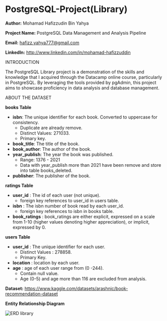 # PostgreSQL-Project(Library)

**Author:** Mohamad Hafizzudin Bin Yahya

**Project Name:** PostgreSQL Data Management and Analysis Pipeline

**Email:** hafizz.yahya777@gmail.com

**LinkedIn:** http://www.linkedin.com/in/mohamad-hafizzuddin

INTRODUCTION

The PostgreSQL Library project is a demonstration of the skills and knowledge that I acquired through the Datacamp online course, particularly in PostgreSQL. By leveraging the tools provided by pgAdmin, this project aims to showcase proficiency in data analysis and database management.

ABOUT THE DATASET

**books Table**
- **isbn**: The unique identifier for each book. Converted to uppercase for consistency.
  - Duplicate are already remove.
  - Distinct Values: 271033.
  - Primary key.
- **book_title**: The title of the book.
- **book_author**: The author of the book.
- **year_publish**: The year the book was published.
  - Range: 1376 - 2021
  - Data with year_publish more than 2021 have been remove and store into table books_deleted.
- **publisher**: The publisher of the book.

**ratings Table**
- **user_id** : The id of each user (not unique).
  - foreign key references to user_id in users table.
- **isbn** : The isbn number of book read by each user_id.
  - foreign key references to isbn in books table.
- **book_ratings** : book_ratings are either explicit, expressed on a scale from 1-10 (higher values denoting higher appreciation), or implicit, expressed by 0.
  

 **users Table**
 - **user_id** : The unique identifier for each user.
   - Distinct Values : 278858.
   - Primary Key.
 - **location** : location by each user.
 - **age** : age of each user range from (0 -244).
   - Contain null value.
   - Age (0-5) and age more than 116 are excluded from analysis.
  
**Dataset:** https://www.kaggle.com/datasets/arashnic/book-recommendation-dataset

**Entity Relationship Diagram**

![ERD library](https://github.com/hfzzddn/SQL-Server-Project-Library-/assets/157438704/c134e811-5f0a-43fb-a62b-54f204777858)

 
